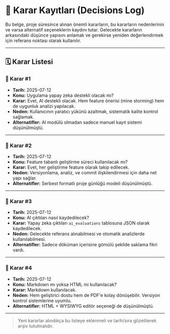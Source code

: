 # 📜 Karar Kayıtları (Decisions Log)

Bu belge, proje süresince alınan önemli kararların, bu kararların nedenlerinin ve varsa alternatif seçeneklerin kaydını tutar. Gelecekte kararların arkasındaki düşünce yapısını anlamak ve gerekirse yeniden değerlendirmek için referans noktası olarak kullanılır.

---

## 🗓️ Karar Listesi

### 📌 Karar #1

* **Tarih:** 2025-07-12
* **Konu:** Uygulama yapay zeka destekli olacak mı?
* **Karar:** Evet, AI destekli olacak. Hem feature önerisi (mine storming) hem de uygunluk analizi yapılacak.
* **Neden:** Kullanıcının yaratıcı yükünü azaltmak, sistematik kalite kontrol sağlamak.
* **Alternatifler:** AI modülü olmadan sadece manuel kayıt sistemi düşünülmüştü.

---

### 📌 Karar #2

* **Tarih:** 2025-07-12
* **Konu:** Feature tabanlı geliştirme süreci kullanılacak mı?
* **Karar:** Evet, her geliştirme feature olarak takip edilecek.
* **Neden:** Versiyonlama, analiz, ve commit ilişkilendirmesi için daha net yapı sağlar.
* **Alternatifler:** Serbest formatlı proje günlüğü modeli düşünülmüştü.

---

### 📌 Karar #3

* **Tarih:** 2025-07-12
* **Konu:** AI çıktıları nasıl kaydedilecek?
* **Karar:** Yapay zeka çıktıları `ai_evaluations` tablosuna JSON olarak kaydedilecek.
* **Neden:** Gelecekte referans alınabilmesi ve otomatik analizlerde kullanılabilmesi.
* **Alternatifler:** Sadece döküman içerisine gömülü şekilde saklama fikri vardı.

---

### 📌 Karar #4

* **Tarih:** 2025-07-12
* **Konu:** Markdown mı yoksa HTML mi kullanılacak?
* **Karar:** Markdown kullanılacak.
* **Neden:** Hem geliştirici dostu hem de PDF'e kolay dönüşebilir. Versiyon kontrol sistemlerine uyumlu.
* **Alternatifler:** HTML + WYSIWYG editör seçeneği de düşünülmüştü.

---

> Yeni kararlar alındıkça bu listeye eklenmeli ve tarih/sıra gözetilerek arşiv tutulmalıdır.
